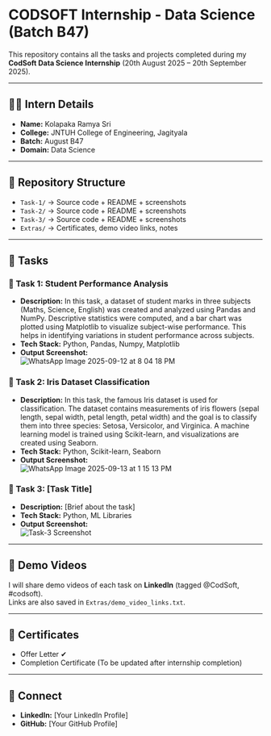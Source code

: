 # CODSOFT Internship - Data Science (Batch B47)

This repository contains all the tasks and projects completed during my **CodSoft Data Science Internship** (20th August 2025 – 20th September 2025).

---

## 👩‍💻 Intern Details
- **Name:** Kolapaka Ramya Sri
- **College:** JNTUH College of Engineering, Jagityala
- **Batch:** August B47
- **Domain:** Data Science

---

## 📂 Repository Structure
- `Task-1/` → Source code + README + screenshots
- `Task-2/` → Source code + README + screenshots
- `Task-3/` → Source code + README + screenshots
- `Extras/` → Certificates, demo video links, notes

---

## 🚀 Tasks
### 🔹 Task 1: Student Performance Analysis
- **Description:** In this task, a dataset of student marks in three subjects (Maths, Science, English) was created and analyzed using Pandas and NumPy. Descriptive statistics were computed, and a bar chart was plotted using Matplotlib to visualize subject-wise performance. This helps in identifying variations in student performance across subjects.
- **Tech Stack:** Python, Pandas, Numpy, Matplotlib
- **Output Screenshot:**  
  ![WhatsApp Image 2025-09-12 at 8 04 18 PM](https://github.com/user-attachments/assets/02659f86-e102-4d79-a5df-5294c03cd950)


### 🔹 Task 2: Iris Dataset Classification
- **Description:** In this task, the famous Iris dataset is used for classification. The dataset contains measurements of iris flowers (sepal length, sepal width, petal length, petal width) and the goal is to classify them into three species: Setosa, Versicolor, and Virginica. A machine learning model is trained using Scikit-learn, and visualizations are created using Seaborn.
- **Tech Stack:** Python, Scikit-learn, Seaborn
- **Output Screenshot:**  
  ![WhatsApp Image 2025-09-13 at 1 15 13 PM](https://github.com/user-attachments/assets/9b3a7452-b2c1-4208-b5a7-5e03f11f25f7)


### 🔹 Task 3: [Task Title]
- **Description:** [Brief about the task]
- **Tech Stack:** Python, ML Libraries
- **Output Screenshot:**  
  ![Task-3 Screenshot](Task-3/output.png)

---

## 🎥 Demo Videos
I will share demo videos of each task on **LinkedIn** (tagged @CodSoft, #codsoft).  
Links are also saved in `Extras/demo_video_links.txt`.

---

## 📜 Certificates
- Offer Letter ✔
- Completion Certificate (To be updated after internship completion)

---

## 🔗 Connect
- **LinkedIn:** [Your LinkedIn Profile]
- **GitHub:** [Your GitHub Profile]
